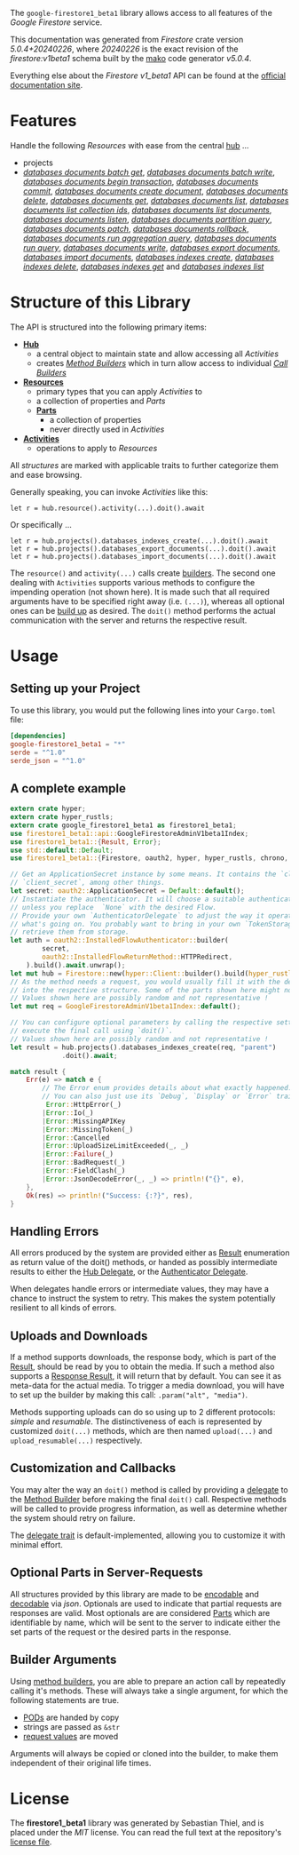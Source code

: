 <!---
DO NOT EDIT !
This file was generated automatically from 'src/generator/templates/api/README.md.mako'
DO NOT EDIT !
-->
The `google-firestore1_beta1` library allows access to all features of the *Google Firestore* service.

This documentation was generated from *Firestore* crate version *5.0.4+20240226*, where *20240226* is the exact revision of the *firestore:v1beta1* schema built by the [mako](http://www.makotemplates.org/) code generator *v5.0.4*.

Everything else about the *Firestore* *v1_beta1* API can be found at the
[official documentation site](https://cloud.google.com/firestore).
# Features

Handle the following *Resources* with ease from the central [hub](https://docs.rs/google-firestore1_beta1/5.0.4+20240226/google_firestore1_beta1/Firestore) ... 

* projects
 * [*databases documents batch get*](https://docs.rs/google-firestore1_beta1/5.0.4+20240226/google_firestore1_beta1/api::ProjectDatabaseDocumentBatchGetCall), [*databases documents batch write*](https://docs.rs/google-firestore1_beta1/5.0.4+20240226/google_firestore1_beta1/api::ProjectDatabaseDocumentBatchWriteCall), [*databases documents begin transaction*](https://docs.rs/google-firestore1_beta1/5.0.4+20240226/google_firestore1_beta1/api::ProjectDatabaseDocumentBeginTransactionCall), [*databases documents commit*](https://docs.rs/google-firestore1_beta1/5.0.4+20240226/google_firestore1_beta1/api::ProjectDatabaseDocumentCommitCall), [*databases documents create document*](https://docs.rs/google-firestore1_beta1/5.0.4+20240226/google_firestore1_beta1/api::ProjectDatabaseDocumentCreateDocumentCall), [*databases documents delete*](https://docs.rs/google-firestore1_beta1/5.0.4+20240226/google_firestore1_beta1/api::ProjectDatabaseDocumentDeleteCall), [*databases documents get*](https://docs.rs/google-firestore1_beta1/5.0.4+20240226/google_firestore1_beta1/api::ProjectDatabaseDocumentGetCall), [*databases documents list*](https://docs.rs/google-firestore1_beta1/5.0.4+20240226/google_firestore1_beta1/api::ProjectDatabaseDocumentListCall), [*databases documents list collection ids*](https://docs.rs/google-firestore1_beta1/5.0.4+20240226/google_firestore1_beta1/api::ProjectDatabaseDocumentListCollectionIdCall), [*databases documents list documents*](https://docs.rs/google-firestore1_beta1/5.0.4+20240226/google_firestore1_beta1/api::ProjectDatabaseDocumentListDocumentCall), [*databases documents listen*](https://docs.rs/google-firestore1_beta1/5.0.4+20240226/google_firestore1_beta1/api::ProjectDatabaseDocumentListenCall), [*databases documents partition query*](https://docs.rs/google-firestore1_beta1/5.0.4+20240226/google_firestore1_beta1/api::ProjectDatabaseDocumentPartitionQueryCall), [*databases documents patch*](https://docs.rs/google-firestore1_beta1/5.0.4+20240226/google_firestore1_beta1/api::ProjectDatabaseDocumentPatchCall), [*databases documents rollback*](https://docs.rs/google-firestore1_beta1/5.0.4+20240226/google_firestore1_beta1/api::ProjectDatabaseDocumentRollbackCall), [*databases documents run aggregation query*](https://docs.rs/google-firestore1_beta1/5.0.4+20240226/google_firestore1_beta1/api::ProjectDatabaseDocumentRunAggregationQueryCall), [*databases documents run query*](https://docs.rs/google-firestore1_beta1/5.0.4+20240226/google_firestore1_beta1/api::ProjectDatabaseDocumentRunQueryCall), [*databases documents write*](https://docs.rs/google-firestore1_beta1/5.0.4+20240226/google_firestore1_beta1/api::ProjectDatabaseDocumentWriteCall), [*databases export documents*](https://docs.rs/google-firestore1_beta1/5.0.4+20240226/google_firestore1_beta1/api::ProjectDatabaseExportDocumentCall), [*databases import documents*](https://docs.rs/google-firestore1_beta1/5.0.4+20240226/google_firestore1_beta1/api::ProjectDatabaseImportDocumentCall), [*databases indexes create*](https://docs.rs/google-firestore1_beta1/5.0.4+20240226/google_firestore1_beta1/api::ProjectDatabaseIndexCreateCall), [*databases indexes delete*](https://docs.rs/google-firestore1_beta1/5.0.4+20240226/google_firestore1_beta1/api::ProjectDatabaseIndexDeleteCall), [*databases indexes get*](https://docs.rs/google-firestore1_beta1/5.0.4+20240226/google_firestore1_beta1/api::ProjectDatabaseIndexGetCall) and [*databases indexes list*](https://docs.rs/google-firestore1_beta1/5.0.4+20240226/google_firestore1_beta1/api::ProjectDatabaseIndexListCall)




# Structure of this Library

The API is structured into the following primary items:

* **[Hub](https://docs.rs/google-firestore1_beta1/5.0.4+20240226/google_firestore1_beta1/Firestore)**
    * a central object to maintain state and allow accessing all *Activities*
    * creates [*Method Builders*](https://docs.rs/google-firestore1_beta1/5.0.4+20240226/google_firestore1_beta1/client::MethodsBuilder) which in turn
      allow access to individual [*Call Builders*](https://docs.rs/google-firestore1_beta1/5.0.4+20240226/google_firestore1_beta1/client::CallBuilder)
* **[Resources](https://docs.rs/google-firestore1_beta1/5.0.4+20240226/google_firestore1_beta1/client::Resource)**
    * primary types that you can apply *Activities* to
    * a collection of properties and *Parts*
    * **[Parts](https://docs.rs/google-firestore1_beta1/5.0.4+20240226/google_firestore1_beta1/client::Part)**
        * a collection of properties
        * never directly used in *Activities*
* **[Activities](https://docs.rs/google-firestore1_beta1/5.0.4+20240226/google_firestore1_beta1/client::CallBuilder)**
    * operations to apply to *Resources*

All *structures* are marked with applicable traits to further categorize them and ease browsing.

Generally speaking, you can invoke *Activities* like this:

```Rust,ignore
let r = hub.resource().activity(...).doit().await
```

Or specifically ...

```ignore
let r = hub.projects().databases_indexes_create(...).doit().await
let r = hub.projects().databases_export_documents(...).doit().await
let r = hub.projects().databases_import_documents(...).doit().await
```

The `resource()` and `activity(...)` calls create [builders][builder-pattern]. The second one dealing with `Activities` 
supports various methods to configure the impending operation (not shown here). It is made such that all required arguments have to be 
specified right away (i.e. `(...)`), whereas all optional ones can be [build up][builder-pattern] as desired.
The `doit()` method performs the actual communication with the server and returns the respective result.

# Usage

## Setting up your Project

To use this library, you would put the following lines into your `Cargo.toml` file:

```toml
[dependencies]
google-firestore1_beta1 = "*"
serde = "^1.0"
serde_json = "^1.0"
```

## A complete example

```Rust
extern crate hyper;
extern crate hyper_rustls;
extern crate google_firestore1_beta1 as firestore1_beta1;
use firestore1_beta1::api::GoogleFirestoreAdminV1beta1Index;
use firestore1_beta1::{Result, Error};
use std::default::Default;
use firestore1_beta1::{Firestore, oauth2, hyper, hyper_rustls, chrono, FieldMask};

// Get an ApplicationSecret instance by some means. It contains the `client_id` and 
// `client_secret`, among other things.
let secret: oauth2::ApplicationSecret = Default::default();
// Instantiate the authenticator. It will choose a suitable authentication flow for you, 
// unless you replace  `None` with the desired Flow.
// Provide your own `AuthenticatorDelegate` to adjust the way it operates and get feedback about 
// what's going on. You probably want to bring in your own `TokenStorage` to persist tokens and
// retrieve them from storage.
let auth = oauth2::InstalledFlowAuthenticator::builder(
        secret,
        oauth2::InstalledFlowReturnMethod::HTTPRedirect,
    ).build().await.unwrap();
let mut hub = Firestore::new(hyper::Client::builder().build(hyper_rustls::HttpsConnectorBuilder::new().with_native_roots().https_or_http().enable_http1().build()), auth);
// As the method needs a request, you would usually fill it with the desired information
// into the respective structure. Some of the parts shown here might not be applicable !
// Values shown here are possibly random and not representative !
let mut req = GoogleFirestoreAdminV1beta1Index::default();

// You can configure optional parameters by calling the respective setters at will, and
// execute the final call using `doit()`.
// Values shown here are possibly random and not representative !
let result = hub.projects().databases_indexes_create(req, "parent")
             .doit().await;

match result {
    Err(e) => match e {
        // The Error enum provides details about what exactly happened.
        // You can also just use its `Debug`, `Display` or `Error` traits
         Error::HttpError(_)
        |Error::Io(_)
        |Error::MissingAPIKey
        |Error::MissingToken(_)
        |Error::Cancelled
        |Error::UploadSizeLimitExceeded(_, _)
        |Error::Failure(_)
        |Error::BadRequest(_)
        |Error::FieldClash(_)
        |Error::JsonDecodeError(_, _) => println!("{}", e),
    },
    Ok(res) => println!("Success: {:?}", res),
}

```
## Handling Errors

All errors produced by the system are provided either as [Result](https://docs.rs/google-firestore1_beta1/5.0.4+20240226/google_firestore1_beta1/client::Result) enumeration as return value of
the doit() methods, or handed as possibly intermediate results to either the 
[Hub Delegate](https://docs.rs/google-firestore1_beta1/5.0.4+20240226/google_firestore1_beta1/client::Delegate), or the [Authenticator Delegate](https://docs.rs/yup-oauth2/*/yup_oauth2/trait.AuthenticatorDelegate.html).

When delegates handle errors or intermediate values, they may have a chance to instruct the system to retry. This 
makes the system potentially resilient to all kinds of errors.

## Uploads and Downloads
If a method supports downloads, the response body, which is part of the [Result](https://docs.rs/google-firestore1_beta1/5.0.4+20240226/google_firestore1_beta1/client::Result), should be
read by you to obtain the media.
If such a method also supports a [Response Result](https://docs.rs/google-firestore1_beta1/5.0.4+20240226/google_firestore1_beta1/client::ResponseResult), it will return that by default.
You can see it as meta-data for the actual media. To trigger a media download, you will have to set up the builder by making
this call: `.param("alt", "media")`.

Methods supporting uploads can do so using up to 2 different protocols: 
*simple* and *resumable*. The distinctiveness of each is represented by customized 
`doit(...)` methods, which are then named `upload(...)` and `upload_resumable(...)` respectively.

## Customization and Callbacks

You may alter the way an `doit()` method is called by providing a [delegate](https://docs.rs/google-firestore1_beta1/5.0.4+20240226/google_firestore1_beta1/client::Delegate) to the 
[Method Builder](https://docs.rs/google-firestore1_beta1/5.0.4+20240226/google_firestore1_beta1/client::CallBuilder) before making the final `doit()` call. 
Respective methods will be called to provide progress information, as well as determine whether the system should 
retry on failure.

The [delegate trait](https://docs.rs/google-firestore1_beta1/5.0.4+20240226/google_firestore1_beta1/client::Delegate) is default-implemented, allowing you to customize it with minimal effort.

## Optional Parts in Server-Requests

All structures provided by this library are made to be [encodable](https://docs.rs/google-firestore1_beta1/5.0.4+20240226/google_firestore1_beta1/client::RequestValue) and 
[decodable](https://docs.rs/google-firestore1_beta1/5.0.4+20240226/google_firestore1_beta1/client::ResponseResult) via *json*. Optionals are used to indicate that partial requests are responses 
are valid.
Most optionals are are considered [Parts](https://docs.rs/google-firestore1_beta1/5.0.4+20240226/google_firestore1_beta1/client::Part) which are identifiable by name, which will be sent to 
the server to indicate either the set parts of the request or the desired parts in the response.

## Builder Arguments

Using [method builders](https://docs.rs/google-firestore1_beta1/5.0.4+20240226/google_firestore1_beta1/client::CallBuilder), you are able to prepare an action call by repeatedly calling it's methods.
These will always take a single argument, for which the following statements are true.

* [PODs][wiki-pod] are handed by copy
* strings are passed as `&str`
* [request values](https://docs.rs/google-firestore1_beta1/5.0.4+20240226/google_firestore1_beta1/client::RequestValue) are moved

Arguments will always be copied or cloned into the builder, to make them independent of their original life times.

[wiki-pod]: http://en.wikipedia.org/wiki/Plain_old_data_structure
[builder-pattern]: http://en.wikipedia.org/wiki/Builder_pattern
[google-go-api]: https://github.com/google/google-api-go-client

# License
The **firestore1_beta1** library was generated by Sebastian Thiel, and is placed 
under the *MIT* license.
You can read the full text at the repository's [license file][repo-license].

[repo-license]: https://github.com/Byron/google-apis-rsblob/main/LICENSE.md

